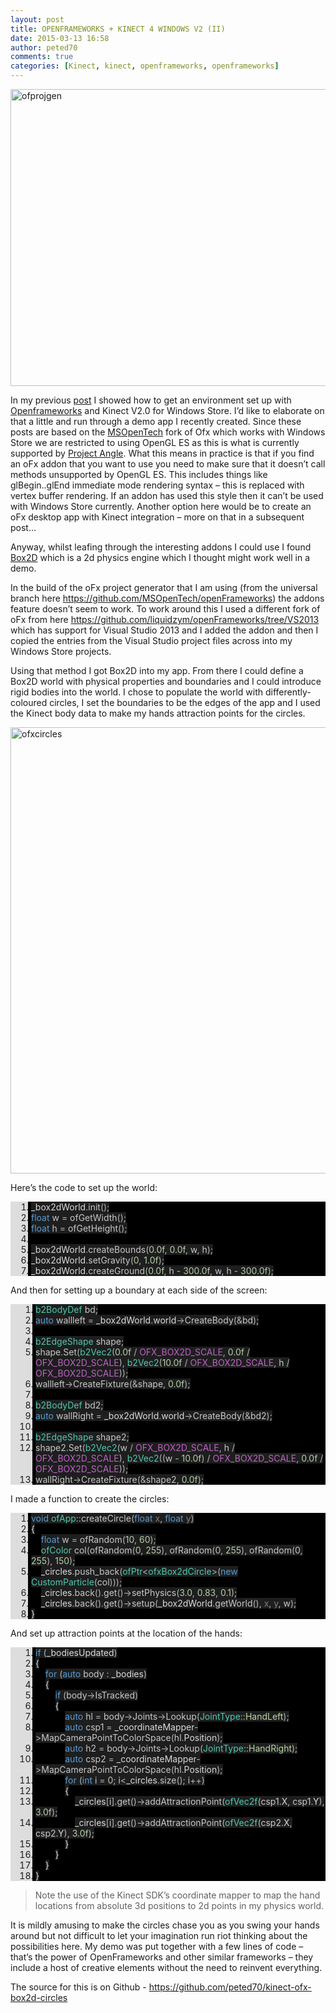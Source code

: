 ```yaml
---
layout: post
title: OPENFRAMEWORKS + KINECT 4 WINDOWS V2 (II)
date: 2015-03-13 16:58
author: peted70
comments: true
categories: [Kinect, kinect, openframeworks, openframeworks]
---
```

<p><a href="http://peted.azurewebsites.net/wp-content/uploads/2015/03/ofprojgen.png"><img title="ofprojgen" style="border-top: 0px; border-right: 0px; border-bottom: 0px; border-left: 0px; display: inline" border="0" alt="ofprojgen" src="http://peted.azurewebsites.net/wp-content/uploads/2015/03/ofprojgen_thumb.png" width="738" height="475"></a> </p> <p>In my previous <a href="http://peted.azurewebsites.net/openframeworks-kinect-4-windows-v2/" target="_blank">post</a> I showed how to get an environment set up with <a href="http://www.openframeworks.cc/" target="_blank">Openframeworks</a> and Kinect V2.0 for Windows Store. I’d like to elaborate on that a little and run through a demo app I recently created. Since these posts are based on the <a href="https://msopentech.com/blog/2014/07/03/openframeworks-developers-can-now-create-universal-apps-for-windows/" target="_blank">MSOpenTech</a> fork of Ofx which works with Windows Store we are restricted to using OpenGL ES as this is what is currently supported by <a href="https://code.google.com/p/angleproject/" target="_blank">Project Angle</a>. What this means in practice is that if you find an oFx addon that you want to use you need to make sure that it doesn’t call methods unsupported by OpenGL ES. This includes things like glBegin..glEnd immediate mode rendering syntax – this is replaced with vertex buffer rendering. If an addon has used this style then it can’t be used with Windows Store currently. Another option here would be to create an oFx desktop app with Kinect integration – more on that in a subsequent post…</p> <p>Anyway, whilst leafing through the interesting addons I could use I found <a href="http://box2d.org/" target="_blank">Box2D</a> which is a 2d physics engine which I thought might work well in a demo.</p> <p>In the build of the oFx project generator that I am using (from the universal branch here <a title="https://github.com/MSOpenTech/openFrameworks" href="https://github.com/MSOpenTech/openFrameworks">https://github.com/MSOpenTech/openFrameworks</a>) the addons feature doesn’t seem to work. To work around this I used a different fork of oFx from here <a title="https://github.com/liquidzym/openFrameworks/tree/VS2013" href="https://github.com/liquidzym/openFrameworks/tree/VS2013">https://github.com/liquidzym/openFrameworks/tree/VS2013</a> which has support for Visual Studio 2013 and I added the addon and then I copied the entries from the Visual Studio project files across into my Windows Store projects.</p> <p>Using that method I got Box2D into my app. From there I could define a Box2D world with physical properties and boundaries and I could introduce rigid bodies into the world. I chose to populate the world with differently-coloured circles, I set the boundaries to be the edges of the app and I used the Kinect body data to make my hands attraction points for the circles. </p> <p><a href="http://peted.azurewebsites.net/wp-content/uploads/2015/03/ofxcircles.png"><img title="ofxcircles" style="border-top: 0px; border-right: 0px; border-bottom: 0px; border-left: 0px; display: inline" border="0" alt="ofxcircles" src="http://peted.azurewebsites.net/wp-content/uploads/2015/03/ofxcircles_thumb.png" width="729" height="714"></a> </p> <p>Here’s the code to set up the world:</p> <div id="scid:9ce6104f-a9aa-4a17-a79f-3a39532ebf7c:44a2bf98-6c94-44c1-aaac-fe4bfba4e66e" class="wlWriterEditableSmartContent" style="float: none; padding-bottom: 0px; padding-top: 0px; padding-left: 0px; margin: 0px; display: inline; padding-right: 0px"> <div class="le-pavsc-container"> <div style="background: #ddd; overflow: auto"> <ol start="1" style="background: #000000; margin: 0 0 0 2em; padding: 0 0 0 5px;"> <li><span style="background:#1e1e1e;color:#dadada">_box2dWorld</span><span style="background:#1e1e1e;color:#b4b4b4">.</span><span style="background:#1e1e1e;color:#c8c8c8">init</span><span style="background:#1e1e1e;color:#b4b4b4">();</span></li> <li class="le-pavsc-even"><span style="background:#1e1e1e;color:#dcdcdc"></span><span style="background:#1e1e1e;color:#569cd6">float</span><span style="background:#1e1e1e;color:#dcdcdc"> </span><span style="background:#1e1e1e;color:#c8c8c8">w</span><span style="background:#1e1e1e;color:#dcdcdc"> </span><span style="background:#1e1e1e;color:#b4b4b4">=</span><span style="background:#1e1e1e;color:#dcdcdc"> </span><span style="background:#1e1e1e;color:#c8c8c8">ofGetWidth</span><span style="background:#1e1e1e;color:#b4b4b4">();</span></li> <li><span style="background:#1e1e1e;color:#dcdcdc"></span><span style="background:#1e1e1e;color:#569cd6">float</span><span style="background:#1e1e1e;color:#dcdcdc"> </span><span style="background:#1e1e1e;color:#c8c8c8">h</span><span style="background:#1e1e1e;color:#dcdcdc"> </span><span style="background:#1e1e1e;color:#b4b4b4">=</span><span style="background:#1e1e1e;color:#dcdcdc"> </span><span style="background:#1e1e1e;color:#c8c8c8">ofGetHeight</span><span style="background:#1e1e1e;color:#b4b4b4">();</span></li> <li class="le-pavsc-even">&nbsp;</li> <li><span style="background:#1e1e1e;color:#dcdcdc"></span><span style="background:#1e1e1e;color:#dadada">_box2dWorld</span><span style="background:#1e1e1e;color:#b4b4b4">.</span><span style="background:#1e1e1e;color:#c8c8c8">createBounds</span><span style="background:#1e1e1e;color:#b4b4b4">(</span><span style="background:#1e1e1e;color:#b5cea8">0.0f</span><span style="background:#1e1e1e;color:#b4b4b4">,</span><span style="background:#1e1e1e;color:#dcdcdc"> </span><span style="background:#1e1e1e;color:#b5cea8">0.0f</span><span style="background:#1e1e1e;color:#b4b4b4">,</span><span style="background:#1e1e1e;color:#dcdcdc"> </span><span style="background:#1e1e1e;color:#c8c8c8">w</span><span style="background:#1e1e1e;color:#b4b4b4">,</span><span style="background:#1e1e1e;color:#dcdcdc"> </span><span style="background:#1e1e1e;color:#c8c8c8">h</span><span style="background:#1e1e1e;color:#b4b4b4">);</span></li> <li class="le-pavsc-even"><span style="background:#1e1e1e;color:#dcdcdc"></span><span style="background:#1e1e1e;color:#dadada">_box2dWorld</span><span style="background:#1e1e1e;color:#b4b4b4">.</span><span style="background:#1e1e1e;color:#c8c8c8">setGravity</span><span style="background:#1e1e1e;color:#b4b4b4">(</span><span style="background:#1e1e1e;color:#b5cea8">0</span><span style="background:#1e1e1e;color:#b4b4b4">,</span><span style="background:#1e1e1e;color:#dcdcdc"> </span><span style="background:#1e1e1e;color:#b5cea8">1.0f</span><span style="background:#1e1e1e;color:#b4b4b4">);</span></li> <li><span style="background:#1e1e1e;color:#dcdcdc"></span><span style="background:#1e1e1e;color:#dadada">_box2dWorld</span><span style="background:#1e1e1e;color:#b4b4b4">.</span><span style="background:#1e1e1e;color:#c8c8c8">createGround</span><span style="background:#1e1e1e;color:#b4b4b4">(</span><span style="background:#1e1e1e;color:#b5cea8">0.0f</span><span style="background:#1e1e1e;color:#b4b4b4">,</span><span style="background:#1e1e1e;color:#dcdcdc"> </span><span style="background:#1e1e1e;color:#c8c8c8">h</span><span style="background:#1e1e1e;color:#dcdcdc"> </span><span style="background:#1e1e1e;color:#b4b4b4">-</span><span style="background:#1e1e1e;color:#dcdcdc"> </span><span style="background:#1e1e1e;color:#b5cea8">300.0f</span><span style="background:#1e1e1e;color:#b4b4b4">,</span><span style="background:#1e1e1e;color:#dcdcdc"> </span><span style="background:#1e1e1e;color:#c8c8c8">w</span><span style="background:#1e1e1e;color:#b4b4b4">,</span><span style="background:#1e1e1e;color:#dcdcdc"> </span><span style="background:#1e1e1e;color:#c8c8c8">h</span><span style="background:#1e1e1e;color:#dcdcdc"> </span><span style="background:#1e1e1e;color:#b4b4b4">-</span><span style="background:#1e1e1e;color:#dcdcdc"> </span><span style="background:#1e1e1e;color:#b5cea8">300.0f</span><span style="background:#1e1e1e;color:#b4b4b4">);</span></li> </ol> </div> </div> </div> <p>And then for setting up a boundary at each side of the screen:</p> <div id="scid:9ce6104f-a9aa-4a17-a79f-3a39532ebf7c:95121713-fcd4-4599-bacb-81e7919ebc10" class="wlWriterEditableSmartContent" style="float: none; padding-bottom: 0px; padding-top: 0px; padding-left: 0px; margin: 0px; display: inline; padding-right: 0px"> <div class="le-pavsc-container"> <div style="background: #ddd; overflow: auto"> <ol start="1" style="background: #000000; margin: 0 0 0 2.5em; padding: 0 0 0 5px;"> <li><span style="background:#1e1e1e;color:#4ec9b0">b2BodyDef</span><span style="background:#1e1e1e;color:#dcdcdc"> </span><span style="background:#1e1e1e;color:#c8c8c8">bd</span><span style="background:#1e1e1e;color:#b4b4b4">;</span></li> <li class="le-pavsc-even"><span style="background:#1e1e1e;color:#dcdcdc"></span><span style="background:#1e1e1e;color:#569cd6">auto</span><span style="background:#1e1e1e;color:#dcdcdc"> </span><span style="background:#1e1e1e;color:#c8c8c8">wallleft</span><span style="background:#1e1e1e;color:#dcdcdc"> </span><span style="background:#1e1e1e;color:#b4b4b4">=</span><span style="background:#1e1e1e;color:#dcdcdc"> </span><span style="background:#1e1e1e;color:#dadada">_box2dWorld</span><span style="background:#1e1e1e;color:#b4b4b4">.</span><span style="background:#1e1e1e;color:#dadada">world</span><span style="background:#1e1e1e;color:#b4b4b4">-&gt;</span><span style="background:#1e1e1e;color:#c8c8c8">CreateBody</span><span style="background:#1e1e1e;color:#b4b4b4">(&amp;</span><span style="background:#1e1e1e;color:#c8c8c8">bd</span><span style="background:#1e1e1e;color:#b4b4b4">);</span></li> <li>&nbsp;</li> <li class="le-pavsc-even"><span style="background:#1e1e1e;color:#dcdcdc"></span><span style="background:#1e1e1e;color:#4ec9b0">b2EdgeShape</span><span style="background:#1e1e1e;color:#dcdcdc"> </span><span style="background:#1e1e1e;color:#c8c8c8">shape</span><span style="background:#1e1e1e;color:#b4b4b4">;</span></li> <li><span style="background:#1e1e1e;color:#dcdcdc"></span><span style="background:#1e1e1e;color:#c8c8c8">shape</span><span style="background:#1e1e1e;color:#b4b4b4">.</span><span style="background:#1e1e1e;color:#c8c8c8">Set</span><span style="background:#1e1e1e;color:#b4b4b4">(</span><span style="background:#1e1e1e;color:#4ec9b0">b2Vec2</span><span style="background:#1e1e1e;color:#b4b4b4">(</span><span style="background:#1e1e1e;color:#b5cea8">0.0f</span><span style="background:#1e1e1e;color:#dcdcdc"> </span><span style="background:#1e1e1e;color:#b4b4b4">/</span><span style="background:#1e1e1e;color:#dcdcdc"> </span><span style="background:#1e1e1e;color:#bd63c5">OFX_BOX2D_SCALE</span><span style="background:#1e1e1e;color:#b4b4b4">,</span><span style="background:#1e1e1e;color:#dcdcdc"> </span><span style="background:#1e1e1e;color:#b5cea8">0.0f</span><span style="background:#1e1e1e;color:#dcdcdc"> </span><span style="background:#1e1e1e;color:#b4b4b4">/</span><span style="background:#1e1e1e;color:#dcdcdc"> </span><span style="background:#1e1e1e;color:#bd63c5">OFX_BOX2D_SCALE</span><span style="background:#1e1e1e;color:#b4b4b4">),</span><span style="background:#1e1e1e;color:#dcdcdc"> </span><span style="background:#1e1e1e;color:#4ec9b0">b2Vec2</span><span style="background:#1e1e1e;color:#b4b4b4">(</span><span style="background:#1e1e1e;color:#b5cea8">10.0f</span><span style="background:#1e1e1e;color:#dcdcdc"> </span><span style="background:#1e1e1e;color:#b4b4b4">/</span><span style="background:#1e1e1e;color:#dcdcdc"> </span><span style="background:#1e1e1e;color:#bd63c5">OFX_BOX2D_SCALE</span><span style="background:#1e1e1e;color:#b4b4b4">,</span><span style="background:#1e1e1e;color:#dcdcdc"> </span><span style="background:#1e1e1e;color:#c8c8c8">h</span><span style="background:#1e1e1e;color:#dcdcdc"> </span><span style="background:#1e1e1e;color:#b4b4b4">/</span><span style="background:#1e1e1e;color:#dcdcdc"> </span><span style="background:#1e1e1e;color:#bd63c5">OFX_BOX2D_SCALE</span><span style="background:#1e1e1e;color:#b4b4b4">));</span></li> <li class="le-pavsc-even"><span style="background:#1e1e1e;color:#dcdcdc"></span><span style="background:#1e1e1e;color:#c8c8c8">wallleft</span><span style="background:#1e1e1e;color:#b4b4b4">-&gt;</span><span style="background:#1e1e1e;color:#c8c8c8">CreateFixture</span><span style="background:#1e1e1e;color:#b4b4b4">(&amp;</span><span style="background:#1e1e1e;color:#c8c8c8">shape</span><span style="background:#1e1e1e;color:#b4b4b4">,</span><span style="background:#1e1e1e;color:#dcdcdc"> </span><span style="background:#1e1e1e;color:#b5cea8">0.0f</span><span style="background:#1e1e1e;color:#b4b4b4">);</span></li> <li>&nbsp;</li> <li class="le-pavsc-even"><span style="background:#1e1e1e;color:#dcdcdc"></span><span style="background:#1e1e1e;color:#4ec9b0">b2BodyDef</span><span style="background:#1e1e1e;color:#dcdcdc"> </span><span style="background:#1e1e1e;color:#c8c8c8">bd2</span><span style="background:#1e1e1e;color:#b4b4b4">;</span></li> <li><span style="background:#1e1e1e;color:#dcdcdc"></span><span style="background:#1e1e1e;color:#569cd6">auto</span><span style="background:#1e1e1e;color:#dcdcdc"> </span><span style="background:#1e1e1e;color:#c8c8c8">wallRight</span><span style="background:#1e1e1e;color:#dcdcdc"> </span><span style="background:#1e1e1e;color:#b4b4b4">=</span><span style="background:#1e1e1e;color:#dcdcdc"> </span><span style="background:#1e1e1e;color:#dadada">_box2dWorld</span><span style="background:#1e1e1e;color:#b4b4b4">.</span><span style="background:#1e1e1e;color:#dadada">world</span><span style="background:#1e1e1e;color:#b4b4b4">-&gt;</span><span style="background:#1e1e1e;color:#c8c8c8">CreateBody</span><span style="background:#1e1e1e;color:#b4b4b4">(&amp;</span><span style="background:#1e1e1e;color:#c8c8c8">bd2</span><span style="background:#1e1e1e;color:#b4b4b4">);</span></li> <li class="le-pavsc-even">&nbsp;</li> <li><span style="background:#1e1e1e;color:#dcdcdc"></span><span style="background:#1e1e1e;color:#4ec9b0">b2EdgeShape</span><span style="background:#1e1e1e;color:#dcdcdc"> </span><span style="background:#1e1e1e;color:#c8c8c8">shape2</span><span style="background:#1e1e1e;color:#b4b4b4">;</span></li> <li class="le-pavsc-even"><span style="background:#1e1e1e;color:#dcdcdc"></span><span style="background:#1e1e1e;color:#c8c8c8">shape2</span><span style="background:#1e1e1e;color:#b4b4b4">.</span><span style="background:#1e1e1e;color:#c8c8c8">Set</span><span style="background:#1e1e1e;color:#b4b4b4">(</span><span style="background:#1e1e1e;color:#4ec9b0">b2Vec2</span><span style="background:#1e1e1e;color:#b4b4b4">(</span><span style="background:#1e1e1e;color:#c8c8c8">w</span><span style="background:#1e1e1e;color:#dcdcdc"> </span><span style="background:#1e1e1e;color:#b4b4b4">/</span><span style="background:#1e1e1e;color:#dcdcdc"> </span><span style="background:#1e1e1e;color:#bd63c5">OFX_BOX2D_SCALE</span><span style="background:#1e1e1e;color:#b4b4b4">,</span><span style="background:#1e1e1e;color:#dcdcdc"> </span><span style="background:#1e1e1e;color:#c8c8c8">h</span><span style="background:#1e1e1e;color:#dcdcdc"> </span><span style="background:#1e1e1e;color:#b4b4b4">/</span><span style="background:#1e1e1e;color:#dcdcdc"> </span><span style="background:#1e1e1e;color:#bd63c5">OFX_BOX2D_SCALE</span><span style="background:#1e1e1e;color:#b4b4b4">),</span><span style="background:#1e1e1e;color:#dcdcdc"> </span><span style="background:#1e1e1e;color:#4ec9b0">b2Vec2</span><span style="background:#1e1e1e;color:#b4b4b4">((</span><span style="background:#1e1e1e;color:#c8c8c8">w</span><span style="background:#1e1e1e;color:#dcdcdc"> </span><span style="background:#1e1e1e;color:#b4b4b4">-</span><span style="background:#1e1e1e;color:#dcdcdc"> </span><span style="background:#1e1e1e;color:#b5cea8">10.0f</span><span style="background:#1e1e1e;color:#b4b4b4">)</span><span style="background:#1e1e1e;color:#dcdcdc"> </span><span style="background:#1e1e1e;color:#b4b4b4">/</span><span style="background:#1e1e1e;color:#dcdcdc"> </span><span style="background:#1e1e1e;color:#bd63c5">OFX_BOX2D_SCALE</span><span style="background:#1e1e1e;color:#b4b4b4">,</span><span style="background:#1e1e1e;color:#dcdcdc"> </span><span style="background:#1e1e1e;color:#b5cea8">0.0f</span><span style="background:#1e1e1e;color:#dcdcdc"> </span><span style="background:#1e1e1e;color:#b4b4b4">/</span><span style="background:#1e1e1e;color:#dcdcdc"> </span><span style="background:#1e1e1e;color:#bd63c5">OFX_BOX2D_SCALE</span><span style="background:#1e1e1e;color:#b4b4b4">));</span></li> <li><span style="background:#1e1e1e;color:#dcdcdc"></span><span style="background:#1e1e1e;color:#c8c8c8">wallRight</span><span style="background:#1e1e1e;color:#b4b4b4">-&gt;</span><span style="background:#1e1e1e;color:#c8c8c8">CreateFixture</span><span style="background:#1e1e1e;color:#b4b4b4">(&amp;</span><span style="background:#1e1e1e;color:#c8c8c8">shape2</span><span style="background:#1e1e1e;color:#b4b4b4">,</span><span style="background:#1e1e1e;color:#dcdcdc"> </span><span style="background:#1e1e1e;color:#b5cea8">0.0f</span><span style="background:#1e1e1e;color:#b4b4b4">);</span></li> </ol> </div> </div> </div> <p>I made a function to create the circles:</p> <div id="scid:9ce6104f-a9aa-4a17-a79f-3a39532ebf7c:79e6b229-ff3b-4343-860c-56e155c63d60" class="wlWriterEditableSmartContent" style="float: none; padding-bottom: 0px; padding-top: 0px; padding-left: 0px; margin: 0px; display: inline; padding-right: 0px"> <div class="le-pavsc-container"> <div style="background: #ddd; overflow: auto"> <ol start="1" style="background: #000000; margin: 0 0 0 2em; padding: 0 0 0 5px;"> <li><span style="background:#1e1e1e;color:#569cd6">void</span><span style="background:#1e1e1e;color:#dcdcdc"> </span><span style="background:#1e1e1e;color:#4ec9b0">ofApp</span><span style="background:#1e1e1e;color:#b4b4b4">::</span><span style="background:#1e1e1e;color:#c8c8c8">createCircle</span><span style="background:#1e1e1e;color:#b4b4b4">(</span><span style="background:#1e1e1e;color:#569cd6">float</span><span style="background:#1e1e1e;color:#dcdcdc"> </span><span style="background:#1e1e1e;color:#7f7f7f">x</span><span style="background:#1e1e1e;color:#b4b4b4">,</span><span style="background:#1e1e1e;color:#dcdcdc"> </span><span style="background:#1e1e1e;color:#569cd6">float</span><span style="background:#1e1e1e;color:#dcdcdc"> </span><span style="background:#1e1e1e;color:#7f7f7f">y</span><span style="background:#1e1e1e;color:#b4b4b4">)</span></li> <li class="le-pavsc-even"><span style="background:#1e1e1e;color:#dcdcdc">{</span></li> <li>    <span style="background:#1e1e1e;color:#dcdcdc"></span><span style="background:#1e1e1e;color:#569cd6">float</span><span style="background:#1e1e1e;color:#dcdcdc"> </span><span style="background:#1e1e1e;color:#c8c8c8">w</span><span style="background:#1e1e1e;color:#dcdcdc"> </span><span style="background:#1e1e1e;color:#b4b4b4">=</span><span style="background:#1e1e1e;color:#dcdcdc"> </span><span style="background:#1e1e1e;color:#c8c8c8">ofRandom</span><span style="background:#1e1e1e;color:#b4b4b4">(</span><span style="background:#1e1e1e;color:#b5cea8">10</span><span style="background:#1e1e1e;color:#b4b4b4">,</span><span style="background:#1e1e1e;color:#dcdcdc"> </span><span style="background:#1e1e1e;color:#b5cea8">60</span><span style="background:#1e1e1e;color:#b4b4b4">);</span></li> <li class="le-pavsc-even">    <span style="background:#1e1e1e;color:#dcdcdc"></span><span style="background:#1e1e1e;color:#4ec9b0">ofColor</span><span style="background:#1e1e1e;color:#dcdcdc"> </span><span style="background:#1e1e1e;color:#c8c8c8">col</span><span style="background:#1e1e1e;color:#b4b4b4">(</span><span style="background:#1e1e1e;color:#c8c8c8">ofRandom</span><span style="background:#1e1e1e;color:#b4b4b4">(</span><span style="background:#1e1e1e;color:#b5cea8">0</span><span style="background:#1e1e1e;color:#b4b4b4">,</span><span style="background:#1e1e1e;color:#dcdcdc"> </span><span style="background:#1e1e1e;color:#b5cea8">255</span><span style="background:#1e1e1e;color:#b4b4b4">),</span><span style="background:#1e1e1e;color:#dcdcdc"> </span><span style="background:#1e1e1e;color:#c8c8c8">ofRandom</span><span style="background:#1e1e1e;color:#b4b4b4">(</span><span style="background:#1e1e1e;color:#b5cea8">0</span><span style="background:#1e1e1e;color:#b4b4b4">,</span><span style="background:#1e1e1e;color:#dcdcdc"> </span><span style="background:#1e1e1e;color:#b5cea8">255</span><span style="background:#1e1e1e;color:#b4b4b4">),</span><span style="background:#1e1e1e;color:#dcdcdc"> </span><span style="background:#1e1e1e;color:#c8c8c8">ofRandom</span><span style="background:#1e1e1e;color:#b4b4b4">(</span><span style="background:#1e1e1e;color:#b5cea8">0</span><span style="background:#1e1e1e;color:#b4b4b4">,</span><span style="background:#1e1e1e;color:#dcdcdc"> </span><span style="background:#1e1e1e;color:#b5cea8">255</span><span style="background:#1e1e1e;color:#b4b4b4">),</span><span style="background:#1e1e1e;color:#dcdcdc"> </span><span style="background:#1e1e1e;color:#b5cea8">150</span><span style="background:#1e1e1e;color:#b4b4b4">);</span></li> <li>    <span style="background:#1e1e1e;color:#dcdcdc"></span><span style="background:#1e1e1e;color:#dadada">_circles</span><span style="background:#1e1e1e;color:#b4b4b4">.</span><span style="background:#1e1e1e;color:#c8c8c8">push_back</span><span style="background:#1e1e1e;color:#b4b4b4">(</span><span style="background:#1e1e1e;color:#4ec9b0">ofPtr</span><span style="background:#1e1e1e;color:#b4b4b4">&lt;</span><span style="background:#1e1e1e;color:#4ec9b0">ofxBox2dCircle</span><span style="background:#1e1e1e;color:#b4b4b4">&gt;(</span><span style="background:#1e1e1e;color:#569cd6">new</span><span style="background:#1e1e1e;color:#dcdcdc"> </span><span style="background:#1e1e1e;color:#4ec9b0">CustomParticle</span><span style="background:#1e1e1e;color:#b4b4b4">(</span><span style="background:#1e1e1e;color:#c8c8c8">col</span><span style="background:#1e1e1e;color:#b4b4b4">)));</span></li> <li class="le-pavsc-even">    <span style="background:#1e1e1e;color:#dcdcdc"></span><span style="background:#1e1e1e;color:#dadada">_circles</span><span style="background:#1e1e1e;color:#b4b4b4">.</span><span style="background:#1e1e1e;color:#c8c8c8">back</span><span style="background:#1e1e1e;color:#b4b4b4">().</span><span style="background:#1e1e1e;color:#c8c8c8">get</span><span style="background:#1e1e1e;color:#b4b4b4">()-&gt;</span><span style="background:#1e1e1e;color:#c8c8c8">setPhysics</span><span style="background:#1e1e1e;color:#b4b4b4">(</span><span style="background:#1e1e1e;color:#b5cea8">3.0</span><span style="background:#1e1e1e;color:#b4b4b4">,</span><span style="background:#1e1e1e;color:#dcdcdc"> </span><span style="background:#1e1e1e;color:#b5cea8">0.83</span><span style="background:#1e1e1e;color:#b4b4b4">,</span><span style="background:#1e1e1e;color:#dcdcdc"> </span><span style="background:#1e1e1e;color:#b5cea8">0.1</span><span style="background:#1e1e1e;color:#b4b4b4">);</span></li> <li>    <span style="background:#1e1e1e;color:#dcdcdc"></span><span style="background:#1e1e1e;color:#dadada">_circles</span><span style="background:#1e1e1e;color:#b4b4b4">.</span><span style="background:#1e1e1e;color:#c8c8c8">back</span><span style="background:#1e1e1e;color:#b4b4b4">().</span><span style="background:#1e1e1e;color:#c8c8c8">get</span><span style="background:#1e1e1e;color:#b4b4b4">()-&gt;</span><span style="background:#1e1e1e;color:#c8c8c8">setup</span><span style="background:#1e1e1e;color:#b4b4b4">(</span><span style="background:#1e1e1e;color:#dadada">_box2dWorld</span><span style="background:#1e1e1e;color:#b4b4b4">.</span><span style="background:#1e1e1e;color:#c8c8c8">getWorld</span><span style="background:#1e1e1e;color:#b4b4b4">(),</span><span style="background:#1e1e1e;color:#dcdcdc"> </span><span style="background:#1e1e1e;color:#7f7f7f">x</span><span style="background:#1e1e1e;color:#b4b4b4">,</span><span style="background:#1e1e1e;color:#dcdcdc"> </span><span style="background:#1e1e1e;color:#7f7f7f">y</span><span style="background:#1e1e1e;color:#b4b4b4">,</span><span style="background:#1e1e1e;color:#dcdcdc"> </span><span style="background:#1e1e1e;color:#c8c8c8">w</span><span style="background:#1e1e1e;color:#b4b4b4">);</span></li> <li class="le-pavsc-even"><span style="background:#1e1e1e;color:#dcdcdc">}</span></li> </ol> </div> </div> </div> <p>And set up attraction points at the location of the hands:</p> <div id="scid:9ce6104f-a9aa-4a17-a79f-3a39532ebf7c:836dd32d-2a10-4602-92fa-3d8f0679bf32" class="wlWriterEditableSmartContent" style="float: none; padding-bottom: 0px; padding-top: 0px; padding-left: 0px; margin: 0px; display: inline; padding-right: 0px"> <div class="le-pavsc-container"> <div style="background: #ddd; overflow: auto"> <ol start="1" style="background: #000000; margin: 0 0 0 2.5em; padding: 0 0 0 5px;"> <li><span style="background:#1e1e1e;color:#569cd6">if</span><span style="background:#1e1e1e;color:#dcdcdc"> </span><span style="background:#1e1e1e;color:#b4b4b4">(</span><span style="background:#1e1e1e;color:#dadada">_bodiesUpdated</span><span style="background:#1e1e1e;color:#b4b4b4">)</span></li> <li class="le-pavsc-even"><span style="background:#1e1e1e;color:#dcdcdc">{</span></li> <li>    <span style="background:#1e1e1e;color:#dcdcdc"></span><span style="background:#1e1e1e;color:#569cd6">for</span><span style="background:#1e1e1e;color:#dcdcdc"> </span><span style="background:#1e1e1e;color:#b4b4b4">(</span><span style="background:#1e1e1e;color:#569cd6">auto</span><span style="background:#1e1e1e;color:#dcdcdc"> </span><span style="background:#1e1e1e;color:#c8c8c8">body</span><span style="background:#1e1e1e;color:#dcdcdc"> </span><span style="background:#1e1e1e;color:#b4b4b4">:</span><span style="background:#1e1e1e;color:#dcdcdc"> </span><span style="background:#1e1e1e;color:#dadada">_bodies</span><span style="background:#1e1e1e;color:#b4b4b4">)</span></li> <li class="le-pavsc-even">    <span style="background:#1e1e1e;color:#dcdcdc">{</span></li> <li>        <span style="background:#1e1e1e;color:#dcdcdc"></span><span style="background:#1e1e1e;color:#569cd6">if</span><span style="background:#1e1e1e;color:#dcdcdc"> </span><span style="background:#1e1e1e;color:#b4b4b4">(</span><span style="background:#1e1e1e;color:#c8c8c8">body</span><span style="background:#1e1e1e;color:#b4b4b4">-&gt;</span><span style="background:#1e1e1e;color:#c8c8c8">IsTracked</span><span style="background:#1e1e1e;color:#b4b4b4">)</span></li> <li class="le-pavsc-even">        <span style="background:#1e1e1e;color:#dcdcdc">{</span></li> <li>            <span style="background:#1e1e1e;color:#dcdcdc"></span><span style="background:#1e1e1e;color:#569cd6">auto</span><span style="background:#1e1e1e;color:#dcdcdc"> </span><span style="background:#1e1e1e;color:#c8c8c8">hl</span><span style="background:#1e1e1e;color:#dcdcdc"> </span><span style="background:#1e1e1e;color:#b4b4b4">=</span><span style="background:#1e1e1e;color:#dcdcdc"> </span><span style="background:#1e1e1e;color:#c8c8c8">body</span><span style="background:#1e1e1e;color:#b4b4b4">-&gt;</span><span style="background:#1e1e1e;color:#c8c8c8">Joints</span><span style="background:#1e1e1e;color:#b4b4b4">-&gt;</span><span style="background:#1e1e1e;color:#c8c8c8">Lookup</span><span style="background:#1e1e1e;color:#b4b4b4">(</span><span style="background:#1e1e1e;color:#4ec9b0">JointType</span><span style="background:#1e1e1e;color:#b4b4b4">::</span><span style="background:#1e1e1e;color:#b8d7a3">HandLeft</span><span style="background:#1e1e1e;color:#b4b4b4">);</span></li> <li class="le-pavsc-even">            <span style="background:#1e1e1e;color:#dcdcdc"></span><span style="background:#1e1e1e;color:#569cd6">auto</span><span style="background:#1e1e1e;color:#dcdcdc"> </span><span style="background:#1e1e1e;color:#c8c8c8">csp1</span><span style="background:#1e1e1e;color:#dcdcdc"> </span><span style="background:#1e1e1e;color:#b4b4b4">=</span><span style="background:#1e1e1e;color:#dcdcdc"> </span><span style="background:#1e1e1e;color:#dadada">_coordinateMapper</span><span style="background:#1e1e1e;color:#b4b4b4">-&gt;</span><span style="background:#1e1e1e;color:#c8c8c8">MapCameraPointToColorSpace</span><span style="background:#1e1e1e;color:#b4b4b4">(</span><span style="background:#1e1e1e;color:#c8c8c8">hl</span><span style="background:#1e1e1e;color:#b4b4b4">.</span><span style="background:#1e1e1e;color:#dadada">Position</span><span style="background:#1e1e1e;color:#b4b4b4">);</span></li> <li>            <span style="background:#1e1e1e;color:#dcdcdc"></span><span style="background:#1e1e1e;color:#569cd6">auto</span><span style="background:#1e1e1e;color:#dcdcdc"> </span><span style="background:#1e1e1e;color:#c8c8c8">h2</span><span style="background:#1e1e1e;color:#dcdcdc"> </span><span style="background:#1e1e1e;color:#b4b4b4">=</span><span style="background:#1e1e1e;color:#dcdcdc"> </span><span style="background:#1e1e1e;color:#c8c8c8">body</span><span style="background:#1e1e1e;color:#b4b4b4">-&gt;</span><span style="background:#1e1e1e;color:#c8c8c8">Joints</span><span style="background:#1e1e1e;color:#b4b4b4">-&gt;</span><span style="background:#1e1e1e;color:#c8c8c8">Lookup</span><span style="background:#1e1e1e;color:#b4b4b4">(</span><span style="background:#1e1e1e;color:#4ec9b0">JointType</span><span style="background:#1e1e1e;color:#b4b4b4">::</span><span style="background:#1e1e1e;color:#b8d7a3">HandRight</span><span style="background:#1e1e1e;color:#b4b4b4">);</span></li> <li class="le-pavsc-even">            <span style="background:#1e1e1e;color:#dcdcdc"></span><span style="background:#1e1e1e;color:#569cd6">auto</span><span style="background:#1e1e1e;color:#dcdcdc"> </span><span style="background:#1e1e1e;color:#c8c8c8">csp2</span><span style="background:#1e1e1e;color:#dcdcdc"> </span><span style="background:#1e1e1e;color:#b4b4b4">=</span><span style="background:#1e1e1e;color:#dcdcdc"> </span><span style="background:#1e1e1e;color:#dadada">_coordinateMapper</span><span style="background:#1e1e1e;color:#b4b4b4">-&gt;</span><span style="background:#1e1e1e;color:#c8c8c8">MapCameraPointToColorSpace</span><span style="background:#1e1e1e;color:#b4b4b4">(</span><span style="background:#1e1e1e;color:#c8c8c8">hl</span><span style="background:#1e1e1e;color:#b4b4b4">.</span><span style="background:#1e1e1e;color:#dadada">Position</span><span style="background:#1e1e1e;color:#b4b4b4">);</span></li> <li>            <span style="background:#1e1e1e;color:#dcdcdc"></span><span style="background:#1e1e1e;color:#569cd6">for</span><span style="background:#1e1e1e;color:#dcdcdc"> </span><span style="background:#1e1e1e;color:#b4b4b4">(</span><span style="background:#1e1e1e;color:#569cd6">int</span><span style="background:#1e1e1e;color:#dcdcdc"> </span><span style="background:#1e1e1e;color:#c8c8c8">i</span><span style="background:#1e1e1e;color:#dcdcdc"> </span><span style="background:#1e1e1e;color:#b4b4b4">=</span><span style="background:#1e1e1e;color:#dcdcdc"> </span><span style="background:#1e1e1e;color:#b5cea8">0</span><span style="background:#1e1e1e;color:#b4b4b4">;</span><span style="background:#1e1e1e;color:#dcdcdc"> </span><span style="background:#1e1e1e;color:#c8c8c8">i</span><span style="background:#1e1e1e;color:#b4b4b4">&lt;</span><span style="background:#1e1e1e;color:#dadada">_circles</span><span style="background:#1e1e1e;color:#b4b4b4">.</span><span style="background:#1e1e1e;color:#c8c8c8">size</span><span style="background:#1e1e1e;color:#b4b4b4">();</span><span style="background:#1e1e1e;color:#dcdcdc"> </span><span style="background:#1e1e1e;color:#c8c8c8">i</span><span style="background:#1e1e1e;color:#b4b4b4">++)</span></li> <li class="le-pavsc-even">            <span style="background:#1e1e1e;color:#dcdcdc">{</span></li> <li>                <span style="background:#1e1e1e;color:#dcdcdc"></span><span style="background:#1e1e1e;color:#dadada">_circles</span><span style="background:#1e1e1e;color:#b4b4b4">[</span><span style="background:#1e1e1e;color:#c8c8c8">i</span><span style="background:#1e1e1e;color:#b4b4b4">].</span><span style="background:#1e1e1e;color:#c8c8c8">get</span><span style="background:#1e1e1e;color:#b4b4b4">()-&gt;</span><span style="background:#1e1e1e;color:#c8c8c8">addAttractionPoint</span><span style="background:#1e1e1e;color:#b4b4b4">(</span><span style="background:#1e1e1e;color:#4ec9b0">ofVec2f</span><span style="background:#1e1e1e;color:#b4b4b4">(</span><span style="background:#1e1e1e;color:#c8c8c8">csp1</span><span style="background:#1e1e1e;color:#b4b4b4">.</span><span style="background:#1e1e1e;color:#dadada">X</span><span style="background:#1e1e1e;color:#b4b4b4">,</span><span style="background:#1e1e1e;color:#dcdcdc"> </span><span style="background:#1e1e1e;color:#c8c8c8">csp1</span><span style="background:#1e1e1e;color:#b4b4b4">.</span><span style="background:#1e1e1e;color:#dadada">Y</span><span style="background:#1e1e1e;color:#b4b4b4">),</span><span style="background:#1e1e1e;color:#dcdcdc"> </span><span style="background:#1e1e1e;color:#b5cea8">3.0f</span><span style="background:#1e1e1e;color:#b4b4b4">);</span></li> <li class="le-pavsc-even">                <span style="background:#1e1e1e;color:#dcdcdc"></span><span style="background:#1e1e1e;color:#dadada">_circles</span><span style="background:#1e1e1e;color:#b4b4b4">[</span><span style="background:#1e1e1e;color:#c8c8c8">i</span><span style="background:#1e1e1e;color:#b4b4b4">].</span><span style="background:#1e1e1e;color:#c8c8c8">get</span><span style="background:#1e1e1e;color:#b4b4b4">()-&gt;</span><span style="background:#1e1e1e;color:#c8c8c8">addAttractionPoint</span><span style="background:#1e1e1e;color:#b4b4b4">(</span><span style="background:#1e1e1e;color:#4ec9b0">ofVec2f</span><span style="background:#1e1e1e;color:#b4b4b4">(</span><span style="background:#1e1e1e;color:#c8c8c8">csp2</span><span style="background:#1e1e1e;color:#b4b4b4">.</span><span style="background:#1e1e1e;color:#dadada">X</span><span style="background:#1e1e1e;color:#b4b4b4">,</span><span style="background:#1e1e1e;color:#dcdcdc"> </span><span style="background:#1e1e1e;color:#c8c8c8">csp2</span><span style="background:#1e1e1e;color:#b4b4b4">.</span><span style="background:#1e1e1e;color:#dadada">Y</span><span style="background:#1e1e1e;color:#b4b4b4">),</span><span style="background:#1e1e1e;color:#dcdcdc"> </span><span style="background:#1e1e1e;color:#b5cea8">3.0f</span><span style="background:#1e1e1e;color:#b4b4b4">);</span></li> <li>            <span style="background:#1e1e1e;color:#dcdcdc">}</span></li> <li class="le-pavsc-even">        <span style="background:#1e1e1e;color:#dcdcdc">}</span></li> <li>    <span style="background:#1e1e1e;color:#dcdcdc">}</span></li> <li class="le-pavsc-even"><span style="background:#1e1e1e;color:#dcdcdc">}</span></li> </ol> </div> </div> </div> <blockquote> <p>Note the use of the Kinect SDK’s coordinate mapper to map the hand locations from absolute 3d positions to 2d points in my physics world.</p></blockquote> <p>It is mildly amusing to make the circles chase you as you swing your hands around but not difficult to let your imagination run riot thinking about the possibilities here. My demo was put together with a few lines of code – that’s the power of OpenFrameworks and other similar frameworks – they include a host of creative elements without the need to reinvent everything.</p> <p>The source for this is on Github - <a title="https://github.com/peted70/kinect-ofx-box2d-circles" href="https://github.com/peted70/kinect-ofx-box2d-circles">https://github.com/peted70/kinect-ofx-box2d-circles</a></p>
